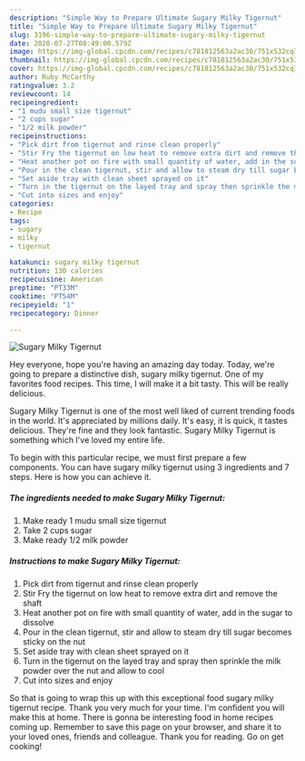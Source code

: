```yaml
---
description: "Simple Way to Prepare Ultimate Sugary Milky Tigernut"
title: "Simple Way to Prepare Ultimate Sugary Milky Tigernut"
slug: 3196-simple-way-to-prepare-ultimate-sugary-milky-tigernut
date: 2020-07-27T08:49:00.579Z
image: https://img-global.cpcdn.com/recipes/c781812563a2ac30/751x532cq70/sugary-milky-tigernut-recipe-main-photo.jpg
thumbnail: https://img-global.cpcdn.com/recipes/c781812563a2ac30/751x532cq70/sugary-milky-tigernut-recipe-main-photo.jpg
cover: https://img-global.cpcdn.com/recipes/c781812563a2ac30/751x532cq70/sugary-milky-tigernut-recipe-main-photo.jpg
author: Ruby McCarthy
ratingvalue: 3.2
reviewcount: 14
recipeingredient:
- "1 mudu small size tigernut"
- "2 cups sugar"
- "1/2 milk powder"
recipeinstructions:
- "Pick dirt from tigernut and rinse clean properly"
- "Stir Fry the tigernut on low heat to remove extra dirt and remove the shaft"
- "Heat another pot on fire with small quantity of water, add in the sugar to dissolve"
- "Pour in the clean tigernut, stir and allow to steam dry till sugar becomes sticky on the nut"
- "Set aside tray with clean sheet sprayed on it"
- "Turn in the tigernut on the layed tray and spray then sprinkle the milk powder over the nut and allow to cool"
- "Cut into sizes and enjoy"
categories:
- Recipe
tags:
- sugary
- milky
- tigernut

katakunci: sugary milky tigernut 
nutrition: 130 calories
recipecuisine: American
preptime: "PT33M"
cooktime: "PT54M"
recipeyield: "1"
recipecategory: Dinner

---
```



![Sugary Milky Tigernut](https://img-global.cpcdn.com/recipes/c781812563a2ac30/751x532cq70/sugary-milky-tigernut-recipe-main-photo.jpg)

Hey everyone, hope you're having an amazing day today. Today, we're going to prepare a distinctive dish, sugary milky tigernut. One of my favorites food recipes. This time, I will make it a bit tasty. This will be really delicious.

Sugary Milky Tigernut is one of the most well liked of current trending foods in the world. It's appreciated by millions daily. It's easy, it is quick, it tastes delicious. They're fine and they look fantastic. Sugary Milky Tigernut is something which I've loved my entire life.




To begin with this particular recipe, we must first prepare a few components. You can have sugary milky tigernut using 3 ingredients and 7 steps. Here is how you can achieve it.

<!--inarticleads1-->

##### The ingredients needed to make Sugary Milky Tigernut:

1. Make ready 1 mudu small size tigernut
1. Take 2 cups sugar
1. Make ready 1/2 milk powder




<!--inarticleads2-->

##### Instructions to make Sugary Milky Tigernut:

1. Pick dirt from tigernut and rinse clean properly
1. Stir Fry the tigernut on low heat to remove extra dirt and remove the shaft
1. Heat another pot on fire with small quantity of water, add in the sugar to dissolve
1. Pour in the clean tigernut, stir and allow to steam dry till sugar becomes sticky on the nut
1. Set aside tray with clean sheet sprayed on it
1. Turn in the tigernut on the layed tray and spray then sprinkle the milk powder over the nut and allow to cool
1. Cut into sizes and enjoy




So that is going to wrap this up with this exceptional food sugary milky tigernut recipe. Thank you very much for your time. I'm confident you will make this at home. There is gonna be interesting food in home recipes coming up. Remember to save this page on your browser, and share it to your loved ones, friends and colleague. Thank you for reading. Go on get cooking!
